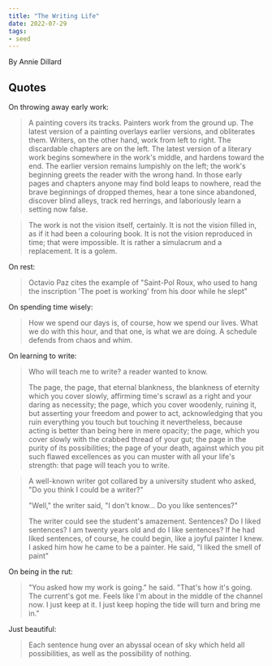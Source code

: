 ```yaml
---
title: "The Writing Life"
date: 2022-07-29
tags:
- seed
---
```


By Annie Dillard

## Quotes
On throwing away early work:

> A painting covers its tracks. Painters work from the ground up. The latest version of a painting overlays earlier versions, and obliterates them. Writers, on the other hand, work from left to right. The discardable chapters are on the left. The latest version of a literary work begins somewhere in the work's middle, and hardens toward the end. The earlier version remains lumpishly on the left; the work's beginning greets the reader with the wrong hand. In those early pages and chapters anyone may find bold leaps to nowhere, read the brave beginnings of dropped themes, hear a tone since abandoned, discover blind alleys, track red herrings, and laboriously learn a setting now false.

> The work is not the vision itself, certainly. It is not the vision filled in, as if it had been a colouring book. It is not the vision reproduced in time; that were impossible. It is rather a simulacrum and a replacement. It is a golem. 

On rest:

> Octavio Paz cites the example of "Saint-Pol Roux, who used to hang the inscription 'The poet is working' from his door while he slept"

On spending time wisely:

> How we spend our days is, of course, how we spend our lives. What we do with this hour, and that one, is what we are doing. A schedule defends from chaos and whim.

On learning to write:

> Who will teach me to write? a reader wanted to know.
> 
> The page, the page, that eternal blankness, the blankness of eternity which you cover slowly, affirming time's scrawl as a right and your daring as necessity; the page, which you cover woodenly, ruining it, but asserting your freedom and power to act, acknowledging that you ruin everything you touch but touching it nevertheless, because acting is better than being here in mere opacity; the page, which you cover slowly with the crabbed thread of your gut; the page in the purity of its possibilities; the page of your death, against which you pit such flawed excellences as you can muster with all your life's strength: that page will teach you to write.

> A well-known writer got collared by a university student who asked, "Do you think I could be a writer?"
> 
> "Well," the writer said, "I don't know... Do you like sentences?"
> 
> The writer could see the student's amazement. Sentences? Do I liked sentences? I am twenty years old and do I like sentences? If he had liked sentences, of course, he could begin, like a joyful painter I knew. I asked him how he came to be a painter. He said, "I liked the smell of paint"

On being in the rut:

> "You asked how my work is going." he said. "That's how it's going. The current's got me. Feels like I'm about in the middle of the channel now. I just keep at it. I just keep hoping the tide will turn and bring me in."

Just beautiful:

> Each sentence hung over an abyssal ocean of sky which held all possibilities, as well as the possibility of nothing.